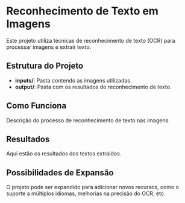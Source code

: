# Reconhecimento de Texto em Imagens

Este projeto utiliza técnicas de reconhecimento de texto (OCR) para processar imagens e extrair texto.

## Estrutura do Projeto

- **inputs/**: Pasta contendo as imagens utilizadas.
- **output/**: Pasta com os resultados do reconhecimento de texto.

## Como Funciona

Descrição do processo de reconhecimento de texto nas imagens.

## Resultados

Aqui estão os resultados dos textos extraídos.

## Possibilidades de Expansão

O projeto pode ser expandido para adicionar novos recursos, como o suporte a múltiplos idiomas, melhorias na precisão do OCR, etc.
